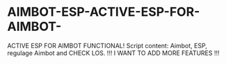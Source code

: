 # AIMBOT-ESP-ACTIVE-ESP-FOR-AIMBOT-
ACTIVE ESP FOR AIMBOT FUNCTIONAL! Script content: Aimbot, ESP, regulage Aimbot and CHECK LOS.  !!! I WANT TO ADD MORE FEATURES !!!
